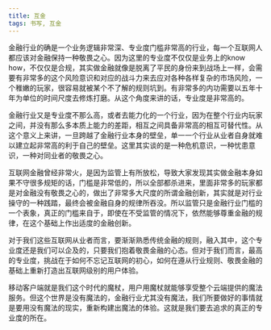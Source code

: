 ```yaml
---
title: 互金
tags: 书写, 互金
---
```


金融行业的确是一个业务逻辑非常深、专业度门槛非常高的行业，每一个互联网人都应该对金融保持一种敬畏之心。因为这里的专业度不仅仅是业务上的know how，不仅仅是合规，其实做金融就像是脱离了平民的身份来到战场上一样，会需要有非常多的这个风险意识和对应的战斗力来去应对各种各样复杂的市场风险，一个稚嫩的玩家，很容易就被某个不了解的规则坑到。有非常多的内功需要以五年十年为单位的时间尺度去修炼打磨。从这个角度来讲的话，专业度是非常高的。

金融行业又是专业度不那么高，或者去能力化的一个行业，因为在整个行业内玩家之间，并没有那么多本质上能力的差距，相互之间具备非常高的相互可替代性。从这个意义上来讲，一旦跨越了金融行业本身的壁垒，单一一个行业从业者自身就难以建立起非常高的利于自己的壁垒。这里其实谈的是一种危机意识，一种忧患意识，一种对同业者的敬畏之心。

互联网金融曾经非常火，是因为监管上有所放松，导致大家发现其实做金融本身如果不守很多规矩的话，门槛是非常低的，所以全部都杀进来，里面非常多的玩家都是对金融没有敬畏之心的，做出了非常多大尺度的所谓金融创新，其实就是对行业操守的一种践踏，最终会被金融自身的规律所吞没。所以监管只是金融行业门槛的一个表象，真正的门槛来自于，即使在不受监管的情况下，依然能够尊重金融的规律，在这个基础上作出适度的金融创新。

对于我们这些互联网从业者而言，要渐渐熟悉传统金融的规则，融入其中，这个专业度还是我们可以企及的，只要我们抱着敬畏金融的心态。但对于我们而言，最高的专业度，挑战在于如何不忘记互联网的初心，如何在遵从行业规则、敬畏金融的基础上重新打造出互联网级别的用户体验。

移动客户端就是我们这个时代的魔杖，用户用魔杖就能够享受整个云端提供的魔法服务。但这个世界是没有魔法的，金融行业尤其没有魔法，我们所要做好的事情就是要用没有魔法的现实，重新构建出魔法的体验。这就是我们要去追求的真正的专业度的所在。